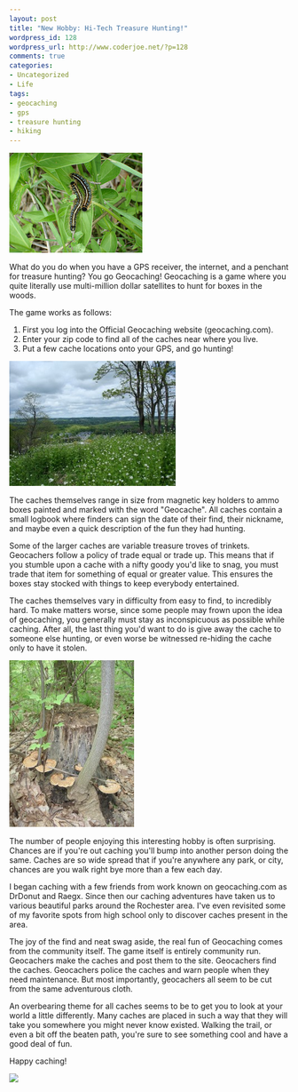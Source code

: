 ```yaml
--- 
layout: post
title: "New Hobby: Hi-Tech Treasure Hunting!"
wordpress_id: 128
wordpress_url: http://www.coderjoe.net/?p=128
comments: true
categories: 
- Uncategorized
- Life
tags: 
- geocaching
- gps
- treasure hunting
- hiking
---
```


![Geocaching: Love Bugs](/images/posts/2008/06/lovebugs.jpg)

What do you do when you have a GPS receiver, the internet, and a penchant for treasure hunting? You go Geocaching! Geocaching is a game where you quite literally use multi-million dollar satellites to hunt for boxes in the woods.

The game works as follows:
1. First you log into the Official Geocaching website (geocaching.com).
2. Enter your zip code to find all of the caches near where you live.
3. Put a few cache locations onto your GPS, and go hunting!

![View from a bluff](/images/posts/2008/06/bluff2-300x225.jpg)

The caches themselves range in size from magnetic key holders to ammo boxes painted and marked with the word "Geocache". All caches contain a small logbook where finders can sign the date of their find, their nickname, and maybe even a quick description of the fun they had hunting.

Some of the larger caches are variable treasure troves of trinkets. Geocachers follow a policy of trade equal or trade up. This means that if you stumble upon a cache with a nifty goody you'd like to snag, you must trade that item for something of equal or greater value. This ensures the boxes stay stocked with things to keep everybody entertained.

The caches themselves vary in difficulty from easy to find, to incredibly hard. To make matters worse, since some people may frown upon the idea of geocaching, you generally must stay as inconspicuous as possible while caching. After all, the last thing you'd want to do is give away the cache to someone else hunting, or even worse be witnessed re-hiding the cache only to have it stolen.

![Stump with Mushrooms](/images/posts/2008/06/wheresjodo-225x300.jpg)

The number of people enjoying this interesting hobby is often surprising. Chances are if you're out caching you'll bump into another person doing the same. Caches are so wide spread that if you're anywhere any park, or city, chances are you walk right bye more than a few each day.

I began caching with a few friends from work known on geocaching.com as DrDonut and Raegx. Since then our caching adventures have taken us to various beautiful parks around the Rochester area. I've even revisited some of my favorite spots from high school only to discover caches present in the area.

The joy of the find and neat swag aside, the real fun of Geocaching comes from the community itself. The game itself is entirely community run. Geocachers make the caches and post them to the site. Geocachers find the caches. Geocachers police the caches and warn people when they need maintenance. But most importantly, geocachers all seem to be cut from the same adventurous cloth.

An overbearing theme for all caches seems to be to get you to look at your world a little differently. Many caches are placed in such a way that they will take you somewhere you might never know existed. Walking the trail, or even a bit off the beaten path, you're sure to see something cool and have a good deal of fun.

Happy caching!

![](https://img.geocaching.com/stats/img.aspx?txt=View+my+profile&uid=b98c72fe-0237-40b7-bfae-d002eb08a7e0)
